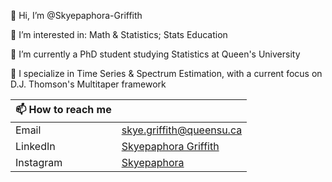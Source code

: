 👋 Hi, I’m @Skyepaphora-Griffith

👀 I’m interested in: Math & Statistics; Stats Education

🌱 I’m currently a PhD student studying Statistics at Queen's University

🧠 I specialize in Time Series & Spectrum Estimation, with a current focus on D.J. Thomson's Multitaper framework

| 📫 How to reach me | |
| :---|:---------|
| Email | skye.griffith@queensu.ca |
| LinkedIn |  [Skyepaphora Griffith](https://www.linkedin.com/in/skyepaphora/) |
| Instagram | [Skyepaphora](https://www.instagram.com/skyepaphora/) |

<!---
Skyepaphora-Griffith/Skyepaphora-Griffith is a ✨ special ✨ repository because its `README.md` (this file) appears on your GitHub profile.
You can click the Preview link to take a look at your changes.
--->
